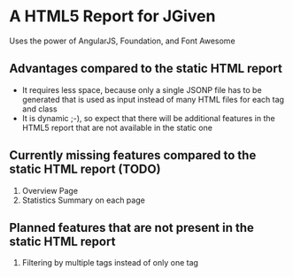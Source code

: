 # A HTML5 Report for JGiven

Uses the power of AngularJS, Foundation, and Font Awesome

## Advantages compared to the static HTML report
* It requires less space, because only a single JSONP file has to be generated that is used as input instead of many HTML files for each tag and class
* It is dynamic ;-), so expect that there will be additional features in the HTML5 report that are not available in the static one

## Currently missing features compared to the static HTML report (TODO)

1. Overview Page
1. Statistics Summary on each page

## Planned features that are not present in the static HTML report

1. Filtering by multiple tags instead of only one tag
